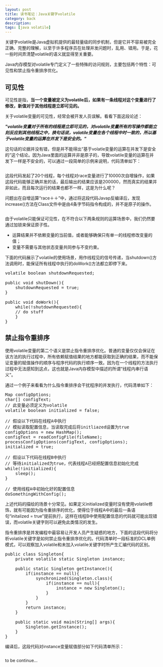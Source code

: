 ```yaml
---
layout: post
title: 读书笔记：Java关键字volatile
category: back
description:
tags: [java volatile]
---
```


关键字volatile是Java虚拟机提供的最轻量级的同步机制，但是它并不容易被完全正确、完整的理解，以至于许多程序员在处理并发问题时，乱用、错用。于是，花一些时间弄清楚volatile的语义就显得至关重要。

Java内存模型对volatile专门定义了一些特殊的访问规则，主要包括两个特性：可见性和禁止指令重排序优化。

## **可见性**

可见性是指，**当一个变量被定义为volatile后，如果有一条线程对这个变量进行了修改，新值对于其他线程是立即可见的。**

关于volatile变量的可见性，经常会被开发人员误解。看看下面这段论述：

***"volatile变量对于所有的线程是立即可见的，对volatile变量所有的写操作都能立刻反应到其他线程之中，换句话说，volatile变量在各个线程中时一致的，所以基于volatile变量的运算在并发下是安全的。"***

这句话的论据并没有错，但是并不能得出“基于volatle变量的运算在并发下是安全的”这个结论。因为Java里面的运算并非是原子的，导致volatile变量的运算在并发下一样是不安全的，可以通过一段简单的示例来说明，代码清单如下：

<pre class="brush: java">
</pre>

这段代码发起了20个线程，每个线程对race变量进行了10000次自增操作，如果这段代码能够正确并发的话，最后输出的结果应该是200000，然而真实的结果并非如此，而且每次运行的结果也都不一样，这是为什么呢？

问题出在自增运算“race＋＋”中，通过将这段代码Javap反编译后，发现increase()方法在Class文件中是由4条字节码指令构成的，并不是原子的操作。

<pre class="brush: java">
</pre>

由于volatile只能保证可见性，在不符合以下两条规则的运算场景中，我们仍然要通过加锁来保证原子性。

* 运算结果并不依赖变量的当前值，或者能够确保只有单一的线程修改变量的值；
* 变量不需要与其他状态变量共同参与不变约束。

下面的代码展示了volatile的使用场景，用作线程见的信号传递，当shutdown()方法调用时，能保证所有线程中执行的doWork()方法都立即停下来。

<pre class="brush: java">
volatile boolean shutdownRequested;

public void shutDown(){
    shutdownRequested = true;
}

public void doWork(){
    while(!shutdownRequested){
    // do stuff
    }
}
</pre>

## **禁止指令重排序**

使用volatile变量的第二个语义是禁止指令重排序优化。普通的变量仅仅会保证在该方法的执行过程中，所有依赖赋值结果的地方都能获取到正确的结果，而不能保证变量的赋值操作的顺序与程序代码的执行顺序一致。因为在一个线程的方法执行过程中无法感知到这点，这也就是Java内存模型中描述的所谓“线程内串行语义”。

通过一个例子来看看为什么指令重排序会干扰程序的并发执行，代码清单如下：

<pre class="brush: java">
Map configOptions;
char[] configText;
// 此变量必须定义为volatile
volatile boolean initialized = false;

// 假设以下代码在线程A中执行
// 模拟读取配置信息，当读取完成后将initliazed设置为true
configOptions = new HashMap();
configText = readConfigFile(fileName);
processConfigOptions(configText, configOptions);
initialized = true;

// 假设以下代码在线程B中执行
// 等待initialized为true，代表线程A已经把配置信息初始化完成
while(!initialized){
    sleep();
}

// 使用线程A中初始化好的配置信息
doSomethingWithConfig();
</pre>

上述代码的描绘的场景十分常见。如果定义initialized变量时没有使用volatile修饰，就有可能因为指令重排序的优化，使得位于线程A中的最后一条语句“initalized = true”提前执行，这样在线程B中使用配置信息的代码就可能出现错误，而volatile关键字则可以避免此类情况的发生。

指令重排序是并发编程中最容易让开发人员产生疑惑的地方，下面的这段代码将分析volatile关键字是如何禁止指令重排序优化的。代码清单时一段标准的DCL单例模式，可以观察加入volatile和未加入volatile关键字时所产生汇编代码的区别。

<pre class="brush: java">
public class Singleton{
    private volatile static Singleton instance;
    
    public static Singleton getInstance(){
        if(instance == null){
            synchronized(Singleton.class){
                if(instance == null){
                    instance = new Singleton();
                }
            }
        }
        return instance;
    }
    
    public static void main(String[] args){
        Singleton.getInstance();
    }
}
</pre>

编译后，这段代码对instance变量赋值部分如下代码清单所示：

<pre class="brush: java">
</pre>

to be continue...